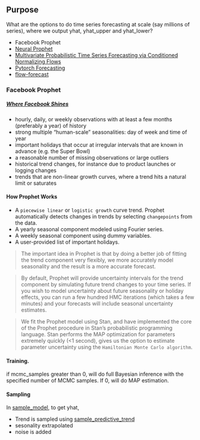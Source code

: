 ## Purpose
What are the options to do time series forecasting at scale (say millions of series), where we output yhat, yhat_upper and yhat_lower?

 * Facebook Prophet
 * [Neural Prophet](https://neuralprophet.com)
 * [Multivariate Probabilistic Time Series Forecasting via Conditioned Normalizing Flows](https://arxiv.org/abs/2002.06103)
 * [Pytorch Forecasting](https://pytorch-forecasting.readthedocs.io/en/latest/)
 * [flow-forecast](https://github.com/AIStream-Peelout/flow-forecast)

### Facebook Prophet
##### [Where Facebook Shines](https://research.fb.com/blog/2017/02/prophet-forecasting-at-scale/)
 - hourly, daily, or weekly observations with at least a few months (preferably a year) of history
 - strong multiple “human-scale” seasonalities: day of week and time of year
 - important holidays that occur at irregular intervals that are known in advance (e.g. the Super Bowl)
 - a reasonable number of missing observations or large outliers
 - historical trend changes, for instance due to product launches or logging changes
 - trends that are non-linear growth curves, where a trend hits a natural limit or saturates
#### How Prophet Works
 - A `piecewise linear` or `logistic growth` curve trend. Prophet automatically detects changes in trends by selecting `changepoints` from the data.
 - A yearly seasonal component modeled using Fourier series.
 - A weekly seasonal component using dummy variables.
 - A user-provided list of important holidays.

> The important idea in Prophet is that by doing a better job of fitting the trend component very flexibly, we more accurately model seasonality and the result is a more accurate forecast. 

> By default, Prophet will provide uncertainty intervals for the trend component by simulating future trend changes to your time series. If you wish to model uncertainty about future seasonality or holiday effects, you can run a few hundred HMC iterations (which takes a few minutes) and your forecasts will include seasonal uncertainty estimates.

> We fit the Prophet model using Stan, and have implemented the core of the Prophet procedure in Stan’s probabilistic programming language. Stan performs the MAP optimization for parameters extremely quickly (<1 second), gives us the option to estimate parameter uncertainty using the `Hamiltonian Monte Carlo algorithm`. 

#### Training.
if mcmc_samples greater than 0, will do full Bayesian inference with the specified number of MCMC samples. If 0, will do MAP estimation. 

#### Sampling
In [sample_model](https://github.com/facebook/prophet/blob/cd8a24eddd6bebb9888f2e0ae2388f209047b02d/python/prophet/forecaster.py#L1455), to get yhat, 
 - Trend is sampled using [sample_predictive_trend](https://github.com/facebook/prophet/blob/cd8a24eddd6bebb9888f2e0ae2388f209047b02d/python/prophet/forecaster.py#L1485)
 - sesonality extrapolated
 - noise is added
